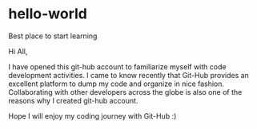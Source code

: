 # hello-world
Best place to start learning

Hi All,

I have opened this git-hub account to familiarize myself with code development activities. I came to know recently that Git-Hub provides an excellent platform to dump my code and organize in nice fashion. Collaborating with other developers across the globe is also one of the reasons why I created git-hub account.

Hope I will enjoy my coding journey with Git-Hub :)
